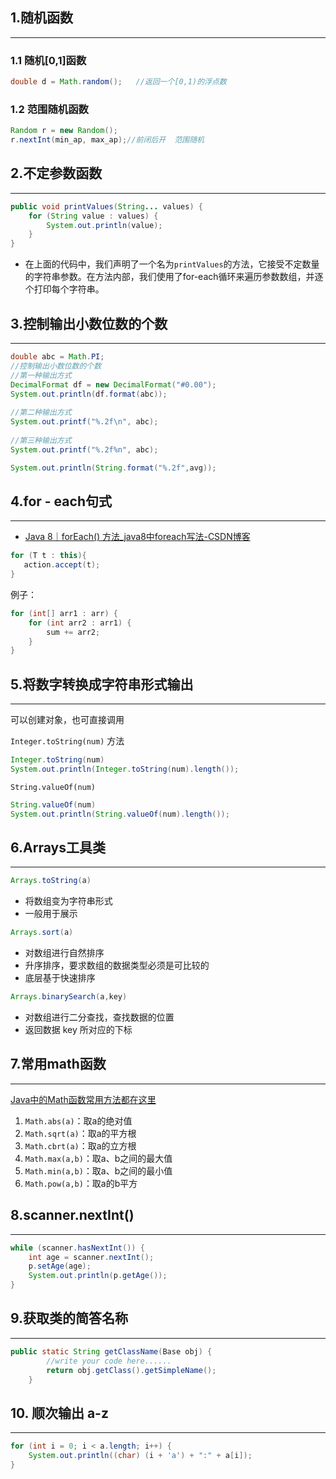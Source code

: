
## 1.随机函数
---
### 1.1 随机[0,1]函数
```java
double d = Math.random();   //返回一个[0,1)的浮点数
```

### 1.2 范围随机函数
```java
Random r = new Random();  
r.nextInt(min_ap, max_ap);//前闭后开  范围随机
```

## 2.不定参数函数
---
```java
public void printValues(String... values) { 
	for (String value : values) { 
		System.out.println(value); 
	} 
}
```
- 在上面的代码中，我们声明了一个名为`printValues`的方法，它接受不定数量的字符串参数。在方法内部，我们使用了for-each循环来遍历参数数组，并逐个打印每个字符串。

## 3.控制输出小数位数的个数
---
```java
double abc = Math.PI;  
//控制输出小数位数的个数  
//第一种输出方式  
DecimalFormat df = new DecimalFormat("#0.00");  
System.out.println(df.format(abc));  
  
//第二种输出方式  
System.out.printf("%.2f\n", abc);  
  
//第三种输出方式  
System.out.printf("%.2f%n", abc);
```

```java
System.out.println(String.format("%.2f",avg));
```

## 4.for - each句式
---
- [Java 8｜forEach() 方法_java8中foreach写法-CSDN博客](https://blog.csdn.net/sun2012930/article/details/111872964)

```java
for (T t : this){
   action.accept(t);
}
```
例子：
```java
for (int[] arr1 : arr) {
	for (int arr2 : arr1) {
		sum += arr2;
	}
}
```

## 5.将数字转换成字符串形式输出
---
可以创建对象，也可直接调用

`Integer.toString(num)` 方法

```java
Integer.toString(num)
System.out.println(Integer.toString(num).length());
```

`String.valueOf(num)`

```java
String.valueOf(num)
System.out.println(String.valueOf(num).length());
```

## 6.Arrays工具类
---
```java
Arrays.toString(a)
```
- 将数组变为字符串形式
- 一般用于展示
```java
Arrays.sort(a)
```
- 对数组进行自然排序
- 升序排序，要求数组的数据类型必须是可比较的
- 底层基于快速排序
```java
Arrays.binarySearch(a,key)
```
- 对数组进行二分查找，查找数据的位置
- 返回数据 key 所对应的下标


## 7.常用math函数
---
[Java中的Math函数常用方法都在这里](https://blog.csdn.net/weixin_45819587/article/details/119488460)
1. `Math.abs(a)`：取a的绝对值
2. `Math.sqrt(a)`：取a的平方根
3. `Math.cbrt(a)`：取a的立方根
4. `Math.max(a,b)`：取a、b之间的最大值
5. `Math.min(a,b)`：取a、b之间的最小值
6. `Math.pow(a,b)`：取a的b平方

## 8.scanner.nextInt()
---
```java
while (scanner.hasNextInt()) {
	int age = scanner.nextInt();
	p.setAge(age);
	System.out.println(p.getAge());
}
```

## 9.获取类的简答名称
---
```java
public static String getClassName(Base obj) {
        //write your code here......
        return obj.getClass().getSimpleName();
    }
```

## 10. 顺次输出 a-z
---
```Java
for (int i = 0; i < a.length; i++) {  
    System.out.println((char) (i + 'a') + ":" + a[i]);  
}
```